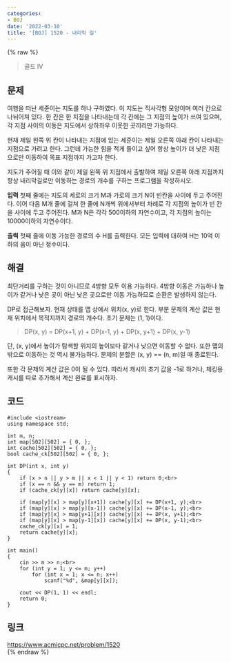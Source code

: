 ```yaml
---
categories:
- BOJ
date: '2022-03-10'
title: '[BOJ] 1520 - 내리막 길'
---
```


{% raw %}
> 골드 IV<br>

## 문제
여행을 떠난 세준이는 지도를 하나 구하였다. 이 지도는 직사각형 모양이며 여러 칸으로 나뉘어져 있다. 한 칸은 한 지점을 나타내는데 각 칸에는 그 지점의 높이가 쓰여 있으며, 각 지점 사이의 이동은 지도에서 상하좌우 이웃한 곳끼리만 가능하다.

현재 제일 왼쪽 위 칸이 나타내는 지점에 있는 세준이는 제일 오른쪽 아래 칸이 나타내는 지점으로 가려고 한다. 그런데 가능한 힘을 적게 들이고 싶어 항상 높이가 더 낮은 지점으로만 이동하여 목표 지점까지 가고자 한다.

지도가 주어질 때 이와 같이 제일 왼쪽 위 지점에서 출발하여 제일 오른쪽 아래 지점까지 항상 내리막길로만 이동하는 경로의 개수를 구하는 프로그램을 작성하시오.

**입력**
첫째 줄에는 지도의 세로의 크기 M과 가로의 크기 N이 빈칸을 사이에 두고 주어진다. 이어 다음 M개 줄에 걸쳐 한 줄에 N개씩 위에서부터 차례로 각 지점의 높이가 빈 칸을 사이에 두고 주어진다. M과 N은 각각 500이하의 자연수이고, 각 지점의 높이는 10000이하의 자연수이다.

**출력**
첫째 줄에 이동 가능한 경로의 수 H를 출력한다. 모든 입력에 대하여 H는 10억 이하의 음이 아닌 정수이다.

##  해결
최단거리를 구하는 것이 아니므로 4방향 모두 이용 가능하다. 4방향 이동은 가능하나 높이가 같거나 낮은 곳이 아닌 낮은 곳으로만 이동 가능하므로 순환은 발생하지 않는다.

DP로 접근해보자. 현재 상태를 맵 상에서 위치(x, y)로 한다. 부분 문제의 계산 값은 현재 위치에서 목적지까지 경로의 개수다. 초기 문제는 (1, 1)이다.
> DP(x, y) = DP(x+1, y) + DP(x-1, y) + DP(x, y+1) + DP(x, y-1)<br>

단, (x, y)에서 높이가 탐색할 위치의 높이보다 같거나 낮으면 이동할 수 없다. 또한 맵의 밖으로 이동하는 것 역시 불가능하다. 문제의 분할은 (x, y) == (n, m)일 때 종료된다.

또한 각 문제의 계산 값은 0이 될 수 있다. 따라서 캐시의 초기 값을 -1로 하거나, 체킹용 캐시를 따로 추가해서 계산 완료를 표시하자.

## 코드
```
#include <iostream>
using namespace std;

int m, n;
int map[502][502] = { 0, };
int cache[502][502] = { 0, };
bool cache_ck[502][502] = { 0, };

int DP(int x, int y)
{
	if (x > n || y > m || x < 1 || y < 1) return 0;<br>
	if (x == n && y == m) return 1;
	if (cache_ck[y][x]) return cache[y][x];

	if (map[y][x] > map[y][x+1]) cache[y][x] += DP(x+1, y);<br>
	if (map[y][x] > map[y][x-1]) cache[y][x] += DP(x-1, y);<br>
	if (map[y][x] > map[y+1][x]) cache[y][x] += DP(x, y+1);<br>
	if (map[y][x] > map[y-1][x]) cache[y][x] += DP(x, y-1);<br>
	cache_ck[y][x] = 1;
	return cache[y][x];
}

int main()
{
	cin >> m >> n;<br>
	for (int y = 1; y <= m; y++)
		for (int x = 1; x <= n; x++)
			scanf("%d", &map[y][x]);

	cout << DP(1, 1) << endl;
	return 0;
}
```

## 링크
https://www.acmicpc.net/problem/1520<br>
{% endraw %}
